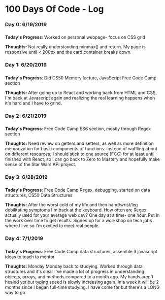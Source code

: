 # 100 Days Of Code - Log

### Day 0: 6/19/2019 
##### 

**Today's Progress**: Worked on personal webpage- focus on CSS grid

**Thoughts:** Not really understanding minmax() and return. My page is responsive until < 200px and the card container breaks down. 

### Day 1: 6/20/2019 
##### 

**Today's Progress**: Did CS50 Memory lecture, JavaScript Free Code Camp section

**Thoughts:** After going up to React and working back from HTML and CSS, I'm back at Javascript again and realizing the real learning happens when it's hard and I have to grind.  

### Day 2: 6/21/2019 
##### 

**Today's Progress**: Free Code Camp ES6 section, mostly through Regex section

**Thoughts:** Need review on getters and setters, as well as more definition memorization for basic components of functions. Instead of waffling about on different resources, I should stick to one source (FCC) for at least until finished with React, so I can go back to Zero to Mastery and hopefully make sense of the Star Wars API project. 

### Day 3: 6/28/2019 
##### 

**Today's Progress**: Free Code Camp Regex, debugging, started on data structures, CS50 Data Structures

**Thoughts:** After the worst cold of my life and then hand/wrist/leg debilitating symptoms I'm back at the keyboard. How often are Regex actually used for your average web dev? One day at a time- one hour. Put in the work over time to get results.  Signed up for a workshop on tech jobs where I live so I'm excited to meet real people.

### Day 4: 7/1/2019 
##### 

**Today's Progress**: Free Code Camp data structures, assemble 3 javascript ideas to teach to mentor

**Thoughts:** Monday Monday back to studying. Worked through data structures and it's clear I've made a lot of progress in understanding objects, arrays, and methods compared to a month ago. My hands aren't healed yet but typing speed is slowly increasing again. In a week it will be 2 months since I began full-time studying. I have come far but there's a LONG way to go. 

